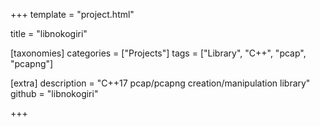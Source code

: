 +++
template = "project.html"

title = "libnokogiri"

[taxonomies]
categories = ["Projects"]
tags = ["Library", "C++", "pcap", "pcapng"]

[extra]
description = "C++17 pcap/pcapng creation/manipulation library"
github = "libnokogiri"

+++
